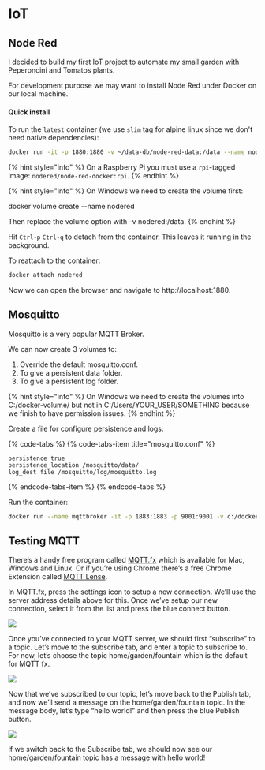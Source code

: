 # IoT

## Node Red

I decided to build my first IoT project to automate my small garden with Peperoncini and Tomatos plants. 

For development purpose we may want to install Node Red under Docker on our local machine.

#### Quick install <a id="quick-start"></a>

To run the `latest` container \(we use `slim` tag for alpine linux since we don't need native dependencies\):

```bash
docker run -it -p 1880:1880 -v ~/data-db/node-red-data:/data --name nodered nodered/node-red-docker:slim
```

{% hint style="info" %}
On a Raspberry Pi you must use a `rpi`-tagged image: `nodered/node-red-docker:rpi`.
{% endhint %}

{% hint style="info" %}
On Windows we need to create the volume first: 

docker volume create --name nodered

Then replace the volume option with -v nodered:/data.
{% endhint %}

 Hit `Ctrl-p` `Ctrl-q` to detach from the container. This leaves it running in the background.

To reattach to the container:

```bash
docker attach nodered
```

Now we can open the browser and navigate to http://localhost:1880.

## Mosquitto

Mosquitto is a very popular MQTT Broker.

We can now create 3 volumes to:

1. Override the default mosquitto.conf.
2. To give a persistent data folder.
3. To give a persistent log folder.

{% hint style="info" %}
On Windows we need to create the volumes into C:/docker-volume/ but not in C:/Users/YOUR\_USER/SOMETHING because we finish to have permission issues.
{% endhint %}

Create a file for configure persistence and logs:

{% code-tabs %}
{% code-tabs-item title="mosquitto.conf" %}
```text
persistence true
persistence_location /mosquitto/data/
log_dest file /mosquitto/log/mosquitto.log
```
{% endcode-tabs-item %}
{% endcode-tabs %}

Run the container:

```bash
docker run --name mqttbroker -it -p 1883:1883 -p 9001:9001 -v c:/docker-volume/mosquitto/mosquitto.conf:/mosquitto/config/mosquitto.conf -v c:/docker-volume/mosquitto/data:/mosquitto/data -v c:/docker-volume/mosquitto/log:/mosquitto/log eclipse-mosquitto
```

## Testing MQTT

 There’s a handy free program called [MQTT.fx](http://mqttfx.org/) which is available for Mac, Windows and Linux. Or if you’re using Chrome there’s a free Chrome Extension called [MQTT Lense](https://chrome.google.com/webstore/detail/mqttlens/hemojaaeigabkbcookmlgmdigohjobjm?hl=en).

In MQTT.fx, press the settings icon to setup a new connection. We’ll use the server address details above for this. Once we’ve setup our new connection, select it from the list and press the blue connect button.

[![](https://i0.wp.com/philhawthorne.com/wp-content/uploads/2017/07/mqtt-fx-connect.png?resize=496%2C109&ssl=1)](https://i0.wp.com/philhawthorne.com/wp-content/uploads/2017/07/mqtt-fx-connect.png?ssl=1)

Once you’ve connected to your MQTT server, we should first “subscribe” to a topic. Let’s move to the subscribe tab, and enter a topic to subscribe to. For now, let’s choose the topic home/garden/fountain which is the default for MQTT fx.

[![](https://i2.wp.com/philhawthorne.com/wp-content/uploads/2017/07/mqtt-subscribe.png?resize=502%2C120&ssl=1)](https://i2.wp.com/philhawthorne.com/wp-content/uploads/2017/07/mqtt-subscribe.png?ssl=1)

Now that we’ve subscribed to our topic, let’s move back to the Publish tab, and now we’ll send a message on the home/garden/fountain topic. In the message body, let’s type “hello world!” and then press the blue Publish button.

[![](https://i0.wp.com/philhawthorne.com/wp-content/uploads/2017/07/mqtt-send-message.png?resize=725%2C148&ssl=1)](https://i0.wp.com/philhawthorne.com/wp-content/uploads/2017/07/mqtt-send-message.png?ssl=1)

If we switch back to the Subscribe tab, we should now see our home/garden/fountain topic has a message with hello world!

